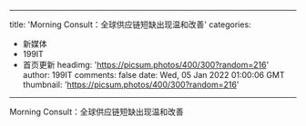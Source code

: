 
---
title: 'Morning Consult：全球供应链短缺出现温和改善'
categories: 
 - 新媒体
 - 199IT
 - 首页更新
headimg: 'https://picsum.photos/400/300?random=216'
author: 199IT
comments: false
date: Wed, 05 Jan 2022 01:00:06 GMT
thumbnail: 'https://picsum.photos/400/300?random=216'
---

<div>   
Morning Consult：全球供应链短缺出现温和改善  
</div>
            